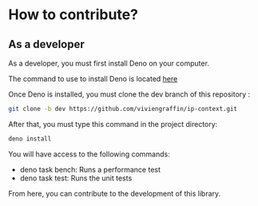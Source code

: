 # How to contribute?

## As a developer

As a developer, you must first install Deno on your computer.

The command to use to install Deno is located [here](https://deno.com)

Once Deno is installed, you must clone the dev branch of this repository : 

```sh
git clone -b dev https://github.com/viviengraffin/ip-context.git
```

After that, you must type this command in the project directory:

```sh
deno install
```

You will have access to the following commands:

- deno task bench: Runs a performance test
- deno task test: Runs the unit tests

From here, you can contribute to the development of this library.
